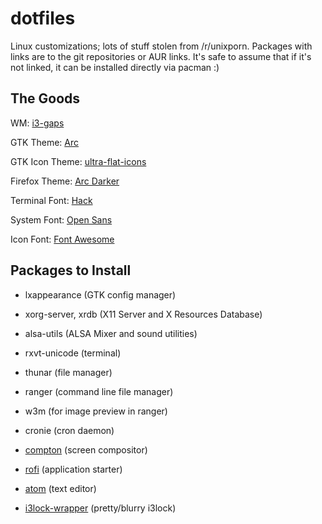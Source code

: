 dotfiles
========
Linux customizations; lots of stuff stolen from /r/unixporn. Packages with links are to the git repositories or AUR links.
It's safe to assume that if it's not linked, it can be installed directly via pacman :)

The Goods
---------

WM: [i3-gaps](https://aur.archlinux.org/i3-gaps-git.git)

GTK Theme: [Arc](https://github.com/horst39180/Arc-theme.git)

GTK Icon Theme: [ultra-flat-icons](https://aur.archlinux.org/ultra-flat-icons.git)

Firefox Theme: [Arc Darker](https://addons.mozilla.org/En-us/firefox/addon/arc-darker-theme/)

Terminal Font: [Hack](https://aur.archlinux.org/otf-hack.git)

System Font: [Open Sans](https://aur.archlinux.org/ttf-opensans.git)

Icon Font: [Font Awesome](https://aur.archlinux.org/ttf-font-awesome.git)

Packages to Install
-------------------

* lxappearance (GTK config manager)

* xorg-server, xrdb (X11 Server and X Resources Database)

* alsa-utils (ALSA Mixer and sound utilities)

* rxvt-unicode (terminal)

* thunar (file manager)

* ranger (command line file manager)

* w3m (for image preview in ranger)

* cronie (cron daemon)

* [compton](https://aur.archlinux.org/compton.git) (screen compositor)

* [rofi](https://aur.archlinux.org/rofi-git.git) (application starter)

* [atom](https://aur.archlinux.org/atom-editor.git) (text editor)

* [i3lock-wrapper](https://aur.archlinux.org/i3lock-wrapper.git) (pretty/blurry i3lock)
